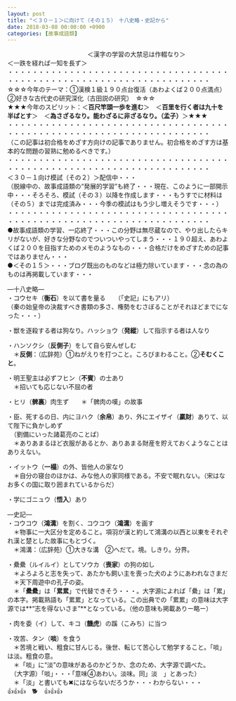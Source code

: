 ```yaml
---
layout: post
title: "＜３０－１＞に向けて（その１５）　十八史略・史記から"
date: 2018-03-08 00:00:00 +0900
categories: [故事成語類]
---
```


　　　　　　　　　　　　　＜漢字の学習の大禁忌は作輟なり＞　　　　　　　　　＜一跌を経れば一知を長ず＞  
・・・・・・・・・・・・・・・・・・・・・・・・・・・・・・・・・・・・・・・・・・・・・・・・・・・・・・・・・・・・・・・・・・・・・  
☆☆☆今年のテーマ：①漢検１級１９０点台復活（あわよくば２００点満点）　②好きな古代史の研究深化（古田説の研究）　☆☆☆  
★★★今年のスピリット：＜**百尺竿頭一歩を進む**＞　＜**百里を行く者は九十を半ばとす**＞　＜**為さざるなり。能わざるに非ざるなり。（孟子）**＞★★★  
・・・・・・・・・・・・・・・・・・・・・・・・・・・・・・・・・・・・・・・・・・・・・・・・・・・・・・・・・・・・・・・・・・・・・  
（この記事は初合格をめざす方向けの記事でありません。初合格をめざす方は基本的な問題の習熟に勉めるべきです。）  
・・・・・・・・・・・・・・・・・・・・・・・・・・・・・・・・・・・・・・・・・・・・・・・・・・・・・・・・・・・・・・・・・・・・・  
＜３０－１向け模試（その２）＞配信中・・・  
（脱線中の、故事成語類の“発展的学習”も終了・・・現在、このように一部開示中・・・そろそろ、模試（その３）以降を作成します・・・もうすでに材料は（その５）までは完成済み・・・今季の模試はもう少し増えそうです・・・）  
・・・・・・・・・・・・・・・・・・・・・・・・・・・・・・・・・・・・・・・・・・・・・・・・・・・・・・・・・・・・・・・・・・・・・  
●故事成語類の学習、一応終了・・・この分野は無尽蔵なので、やり出したらキリがないが、好きな分野なのでついついやってしまう・・・１９０超え、あわよくば２００を目指すためのメモのようなもの・・・合格だけをめざすための記事ではありません・・・  
●＜その１５＞・・・ブログ既出のものなどは極力除いています・・・念の為のものは再掲載しています・・・  
  
―十八史略―  
・コウセキ（**衡石**）を以て書を量る　　（「史記」にもアリ）  
（秦の始皇帝の決裁すべき書類の多さ、権勢をむさぼることがそれほどまでになった・・・）  
  
・獣を逐殺する者は狗なり。ハッショウ（**発縱**）して指示する者は人なり  
  
・ハンソクシ（**反側子**）をして自ら安んぜしむ  
　＊**反側**：（広辞苑）①ねがえりを打つこと。ころびまわること。②**そむくこと**。  
  
・明王聖主は必ずフヒン（**不賓**）の士あり  
　＊招いても応じない不屈の者  
  
・ヒリ（**髀裏**）肉生ず　　＊「髀肉の嘆」の故事  
  
・臣、死するの日、内にヨハク（**余帛**）あり、外にエイザイ（**贏財**）ありて、以て陛下に負かしめず  
　（劉備にいった諸葛亮のことば）  
　＊ありあまるほど衣服があるとか、ありあまる財産を貯えておくようなことはありえない。  
  
・イットウ（**一榻**）の外、皆他人の家なり  
　＊自分の寝台のほかは、みな他人の家同様である。不安で眠れない。（宋はなお多くの国に取り囲まれているからだ）  
  
・学にゴニュウ（**悟入**）あり  
  
―史記―  
・コウコウ（**鴻溝**）を割く、コウコウ（**鴻溝**）を画す  
　＊物事に一大区分を定めること。項羽が漢と約して鴻溝の以西と以東をそれぞれ漢と楚とした故事にもとづく。  
　＊鴻溝：（広辞苑）①大きな溝　②へだて。境。しきり。分界。  
  
・纍纍（ルイルイ）としてソウカ（**喪家**）の狗の如し  
　＊よろよろと志を失って、あたかも飼い主を喪った犬のようにあわれなさまだ  
　＊天下周遊中の孔子の姿。  
　＊「**纍纍**」は「**累累**」で代替できそう・・・。大字源によれば「纍」は「累」の本字。掲載熟語も「累累」となっている。この出典での「累累」の意味は大字源では**“志を得ないさま”**となっている。（他の意味も掲載ありー略ー）  
  
・肉を委（イ）して、キコ（**饑虎**）の蹊（こみち）に当つ  
  
・攻苦、タン（**啖**）を食う  
　＊苦境と戦い、粗食に甘んじる。後世、転じて苦心して勉学すること。「啖」は淡。粗食の意。  
　＊「啖」に“淡”の意味があるのかどうか、念のため、大字源で調べた。  
　（大字源）「啖」・・・「意味④あわい。淡味。同」淡　」とあった）  
　＊「淡」と書いても✖にはならないだろうか・・・わからない・・・  
👍👍👍　🐕　👍👍👍